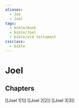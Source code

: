 ```yaml
---
aliases:
  - Joe
  - Joel
tags:
  - bible/book
  - bible/Joel
  - bible/old testament
cssclass:
  - bible
---
```


# Joel

## Chapters

[[Joel 1|1]]
[[Joel 2|2]]
[[Joel 3|3]]
